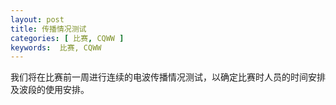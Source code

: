 ```yaml
---
layout: post
title: 传播情况测试
categories: [ 比赛, CQWW ]
keywords:  比赛, CQWW
---
```


我们将在比赛前一周进行连续的电波传播情况测试，以确定比赛时人员的时间安排及波段的使用安排。